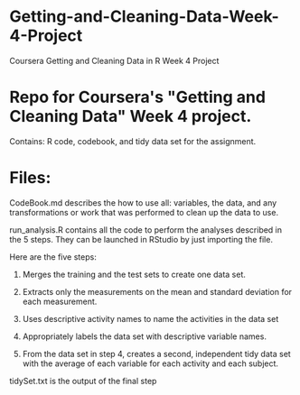 # Getting-and-Cleaning-Data-Week-4-Project
Coursera Getting and Cleaning Data in R Week 4 Project

# Repo for Coursera's "Getting and Cleaning Data" Week 4 project. 
Contains:
R code,
codebook, and 
tidy data set for the assignment.

# Files:
CodeBook.md describes the how to use all:
variables, 
the data, and 
any transformations or work that was performed to clean up the data to use.

run_analysis.R contains all the code to perform the analyses described in the 5 steps. 
They can be launched in RStudio by just importing the file. 

Here are the five steps:

1. Merges the training and the test sets to create one data set.

2. Extracts only the measurements on the mean and standard deviation for each measurement.

3. Uses descriptive activity names to name the activities in the data set

4. Appropriately labels the data set with descriptive variable names.

5. From the data set in step 4, creates a second, independent tidy data set with the average of each variable for each activity and each subject.

tidySet.txt is the output of the final step
